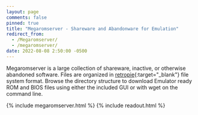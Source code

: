 ```yaml
---
layout: page
comments: false
pinned: true
title: "Megaromserver - Shareware and Abandonware for Emulation"
redirect_from:
  - /Megaromserver/
  - /megaromserver/
date: 2022-08-08 2:50:00 -0500
---
```

Megaromserver is a large collection of shareware, inactive, or otherwise abandoned software. Files are organized in [retropie](https://retropie.org.uk/docs/Running-ROMs-from-a-USB-drive/#transfer-the-existing-retropie-file-structure){:target="\_blank"} file system format. Browse the directory structure to download Emulator ready ROM and BIOS files using either the included GUI or with wget on the command line.

{% include megaromserver.html %}
{% include readout.html %}



